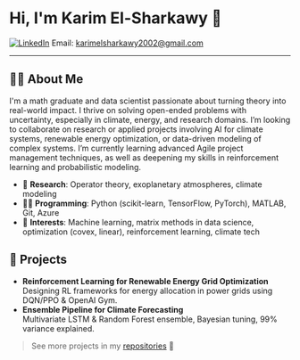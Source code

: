 # Hi, I'm Karim El-Sharkawy 👋

[![LinkedIn](https://img.shields.io/badge/-karimme-blue?style=flat-square&logo=Linkedin&logoColor=white&link=https://www.linkedin.com/in/karimme/)](https://www.linkedin.com/in/karimme/) Email: karimelsharkawy2002@gmail.com

---

## 👨‍💻 About Me

I'm a math graduate and data scientist passionate about turning theory into real-world impact. I thrive on solving open-ended problems with uncertainty, especially in climate, energy, and research domains. I’m looking to collaborate on research or applied projects involving AI for climate systems, renewable energy optimization, or data-driven modeling of complex systems. I’m currently learning advanced Agile project management techniques, as well as deepening my skills in reinforcement learning and probabilistic modeling.

- 🔬 **Research**: Operator theory, exoplanetary atmospheres, climate modeling
- 🧑‍💻 **Programming**: Python (scikit-learn, TensorFlow, PyTorch), MATLAB, Git, Azure
- 🌱 **Interests**: Machine learning, matrix methods in data science, optimization (covex, linear), reinforcement learning, climate tech

## 🚀 Projects

- **Reinforcement Learning for Renewable Energy Grid Optimization**
  Designing RL frameworks for energy allocation in power grids using DQN/PPO & OpenAI Gym.
- **Ensemble Pipeline for Climate Forecasting**  
  Multivariate LSTM & Random Forest ensemble, Bayesian tuning, 99% variance explained.

> See more projects in my [repositories](https://github.com/karim-sharkawy?tab=repositories) 👀
